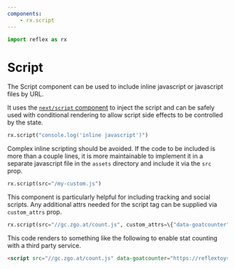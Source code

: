 ```yaml
---
components:
    - rx.script
---
```


```python exec
import reflex as rx
```

# Script

The Script component can be used to include inline javascript or javascript files by URL.

It uses the [`next/script` component](https://nextjs.org/docs/app/api-reference/components/script) to inject the script and can be safely used with conditional rendering to allow script side effects to be controlled by the state.

```python
rx.script("console.log('inline javascript')")
```

Complex inline scripting should be avoided.
If the code to be included is more than a couple lines, it is more maintainable to implement it in a separate javascript file in the `assets` directory and include it via the `src` prop.

```python
rx.script(src="/my-custom.js")
```

This component is particularly helpful for including tracking and social scripts.
Any additional attrs needed for the script tag can be supplied via `custom_attrs` prop.

```python
rx.script(src="//gc.zgo.at/count.js", custom_attrs=\{"data-goatcounter": "https://reflextoys.goatcounter.com/count"})
```

This code renders to something like the following to enable stat counting with a third party service.

```html
<script src="//gc.zgo.at/count.js" data-goatcounter="https://reflextoys.goatcounter.com/count" data-nscript="afterInteractive"></script>
```
